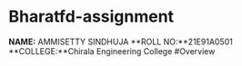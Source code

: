 # Bharatfd-assignment
**NAME:** AMMISETTY SINDHUJA
**ROLL NO:**21E91A0501
**COLLEGE:**Chirala Engineering College
#Overview
